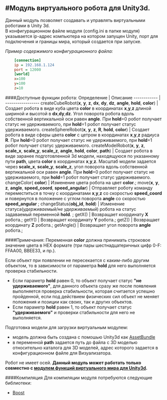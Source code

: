 #Модуль виртуального робота для Unity3d.
-------------------------------
Данный модуль позволяет создавать и управлять виртуальными роботами в Unity 3d.<br>
В конфигурационном файле модуля (config.ini в папке модуля) указывается ip-адрес компьютера на котором запущен Unity, порт для подключения и границы мира, который создается при запуске.

*Пример содержимого конфигурационного файла:*
```ini
    [connection]
    ip = 192.168.1.124
    port = 12000
    [world]
    x=100
    y=100
    z=10
```

####Доступные функции робота:
Определение  | Описание 
------------  | ----------------- 
createCubeRobot(**x**, **y**, **z**, **dx**, **dy**, **dz**, **angle**, **hold**, **color**)	| Создает робота в виде куба цвета **color** в координатах **x**,**y**,**z** длиной шириной и высотой в **dx**,**dy**,**dz**. Угол поворота робота вдоль собственной вертикальной оси равен **angle**. При **hold**=0 робот получает статус не удерживаемого, при **hold**=1 робот получает статус удерживаемого.
createSphereRobot(**x**, **y**, **z**, **R**, **hold**, **color**)	| Создает робота в виде сферы цвета **color** с цетром в координатах **x**,**y**,**z** радиуса **R**. При **hold**=0 робот получает статус не удерживаемого, при **hold**=1 робот получает статус удерживаемого.
createModelRobot(**x**, **y**, **z**, **scale_x**, **scale_y**, **scale_z**, **angle**, **hold**, **color**, **path**)	| Создает робота в виде заранее подготовленной 3d модели, находящуюся по указанному пути **path**, цвета **color** в координатах **x**,**y**,**z**. Масштаб модели задается через **scale_x**, **scale_y**, **scale_z**, угол поворота вдоль собственной вертикальной оси равен **angle**. При **hold**=0 робот получает статус не удерживаемого, при **hold**=1 робот получает статус удерживаемого.
changeColor( **color**)	| Изменение цвета робота на цвет **color**.;
move(**x**, **y**, **z**, **angle**, **speed_coord**, **speed_angular**)	| Отправляет роботу команду переместиться в точку с координатами **x**,**y**,**z** со скоростью **speed_coord** и повернутся в положение с углом поворота **angle** со скоростью **speed_angular** ;
changeStatus(**obj_id**, **hold**)	| Изменение статуса(*удерживаемый/не удерживаемый*) робота на статус задаваемый переменной **hold**. ;
getX()	| Возвращает координату **X** робота.;
getY()	| Возвращает координату **Y** робота.;
getZ()	| Возвращает координату **Z** робота.;
getAngle()	| Возвращает угол поворота **angle** робота.;

####Примечания:
Переменная **color** должна принимать строковое значение цвета в HEX формате (три пары шестнадцатеричных цифр 0-F: FFAA00, BBEE33, и пр.).<br>


Если объект при появлении не пересекается с каким-либо другим объектом, то в зависимости от параметра **hold** для него выполняется проверка стабильности.<br>
 - Если параметр **hold** равен 0, то объект получает статус **"не удерживаемого"**, для данного объекта сразу же после появления выполняется проверка стабильности, которая считается успешно пройденной, если под действием физических сил объект не меняет положения и позиции как своих, так и других объектов.<br>
 - Если параметр **hold** равен 1, то объект получает статус **"удерживаемого"** и проверки стабильности для него не выполняется.<br>


Подготовка модели для загрузки виртуальным модулем:<br>
 - модель должна быть создана с помошью Unity3d как [AssetBundle](http://docs.unity3d.com/ru/current/Manual/abfaq.html) <br>
 - в переменной **path** задается путь до файла с 3D моделью относительно каталога для 3D моделей, адрес которого задается в конфигурационном файле для Визуализатора. <br>


Робот не имеет осей.
**Данный модуль может работать только совместно с [модулем функций виртуального мира для Unity3d](https://github.com/RobotControlTechnologies/u3d_function_module).**

####Компиляция
Для компиляции модуля потребуются следующие библиотеки:
- [Boost](http://www.boost.org/)

